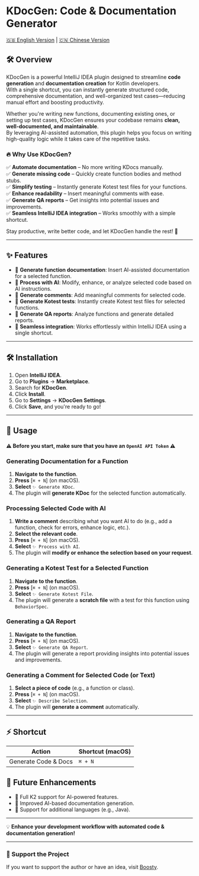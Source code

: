 <!-- Plugin description -->
# KDocGen: Code & Documentation Generator

[🇬🇧 English Version](#) | [🇨🇳 Chinese Version](#)

## 🛠️ Overview

KDocGen is a powerful IntelliJ IDEA plugin designed to streamline **code generation** and **documentation creation** for
Kotlin developers. \
With a single shortcut, you can instantly generate structured code, comprehensive documentation, and well-organized test
cases—reducing manual effort and boosting productivity.

Whether you're writing new functions, documenting existing ones, or setting up test cases, KDocGen ensures your codebase
remains **clean, well-documented, and maintainable**. \
By leveraging AI-assisted automation, this plugin helps you focus on writing high-quality logic while it takes care of
the repetitive tasks.

### 🔥 Why Use KDocGen?

✅ **Automate documentation** – No more writing KDocs manually.  
✅ **Generate missing code** – Quickly create function bodies and method stubs.  
✅ **Simplify testing** – Instantly generate Kotest test files for your functions.  
✅ **Enhance readability** – Insert meaningful comments with ease.  
✅ **Generate QA reports** – Get insights into potential issues and improvements.  
✅ **Seamless IntelliJ IDEA integration** – Works smoothly with a simple shortcut.

Stay productive, write better code, and let KDocGen handle the rest! 🚀

---

## ✨ Features

- 🔹 **Generate function documentation**: Insert AI-assisted documentation for a selected function.
- 🔹 **Process with AI**: Modify, enhance, or analyze selected code based on AI instructions.
- 🔹 **Generate comments**: Add meaningful comments for selected code.
- 🔹 **Generate Kotest tests**: Instantly create Kotest test files for selected functions.
- 🔹 **Generate QA reports**: Analyze functions and generate detailed reports.
- 🔹 **Seamless integration**: Works effortlessly within IntelliJ IDEA using a single shortcut.

---

## 🛠️ Installation

1. Open **IntelliJ IDEA**.
2. Go to **Plugins** → **Marketplace**.
3. Search for **KDocGen**.
4. Click **Install**.
5. Go to **Settings** → **KDocGen Settings**.
6. Click **Save**, and you're ready to go!

---

## 🚀 Usage

#### ⚠️ Before you start, make sure that you have an `OpenAI API Token` ⚠️

### **Generating Documentation for a Function**

1. **Navigate to the function**.
2. **Press** [`⌘ + N`] (on macOS).
3. **Select** `✨ Generate KDoc`.
4. The plugin will **generate KDoc** for the selected function automatically.

### **Processing Selected Code with AI**

1. **Write a comment** describing what you want AI to do (e.g., add a function, check for errors, enhance logic, etc.).
2. **Select the relevant code**.
3. **Press** [`⌘ + N`] (on macOS).
4. **Select** `✨ Process with AI`.
5. The plugin will **modify or enhance the selection based on your request**.

### **Generating a Kotest Test for a Selected Function**

1. **Navigate to the function**.
2. **Press** [`⌘ + N`] (on macOS).
3. **Select** `✨ Generate Kotest File`.
4. The plugin will generate a **scratch file** with a test for this function using `BehaviorSpec`.

### **Generating a QA Report**

1. **Navigate to the function**.
2. **Press** [`⌘ + N`] (on macOS).
3. **Select** `✨ Generate QA Report`.
4. The plugin will generate a report providing insights into potential issues and improvements.

### **Generating a Comment for Selected Code (or Text)**

1. **Select a piece of code** (e.g., a function or class).
2. **Press** [`⌘ + N`] (on macOS).
3. **Select** `✨ Describe Selection`.
4. The plugin will **generate a comment** automatically.

---

## ⚡ Shortcut

| Action               | Shortcut (macOS) |
|----------------------|------------------|
| Generate Code & Docs | `⌘ + N`          |

## 📌 Future Enhancements

- 🔹 Full K2 support for AI-powered features.
- 🔹 Improved AI-based documentation generation.
- 🔹 Support for additional languages (e.g., Java).

---

💡 **Enhance your development workflow with automated code & documentation generation!**

---

### 💖 Support the Project

If you want to support the author or have an idea, visit [Boosty](https://boosty.to/sapotero/donate).



<!-- Plugin description end -->

